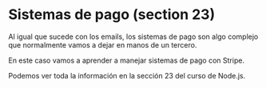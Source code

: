 # Sistemas de pago (section 23)

Al igual que sucede con los emails, los sistemas de pago son algo complejo que normalmente vamos a dejar en manos de un tercero.

En este caso vamos a aprender a manejar sistemas de pago con Stripe.

Podemos ver toda la información en la sección 23 del curso de Node.js.